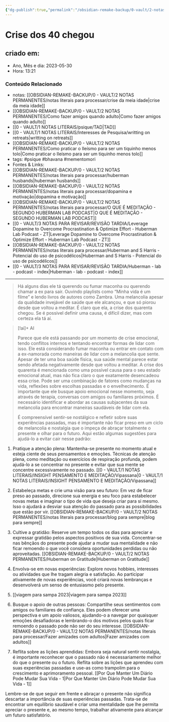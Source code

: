 ```yaml
---
{"dg-publish":true,"permalink":"/obsidian-remake-backup/0-vault/2-notas-permanentes/crise-dos-40-chegou/","tags":["permanente","psique","bhavana","mementomori"],"dgHomeLink":true,"dgShowLocalGraph":true,"dgShowFileTree":true,"dgEnableSearch":true,"noteIcon":""}
---
```


# Crise dos 40 chegou

## criado em: 
-  Ano, Mês e dia: 2023-05-30
- Hora: 13:21

### Conteúdo Relacionado
- notas: [[OBSIDIAN-REMAKE-BACKUP/0 - VAULT/2 NOTAS PERMANENTES/notas literais para processar/crise da meia idade\|crise da meia idade]]
- [[OBSIDIAN-REMAKE-BACKUP/0 - VAULT/2 NOTAS PERMANENTES/Como fazer amigos quando adulto\|Como fazer amigos quando adulto]]
- [[0 - VAULT/1 NOTAS LITERAIS/psique/TAD\|TAD]]
- [[0 - VAULT/1 NOTAS LITERAIS/Interesses de Pesquisa/writting on retreats\|writting on retreats]]
- [[OBSIDIAN-REMAKE-BACKUP/0 - VAULT/2 NOTAS PERMANENTES/Como praticar o Ileísmo para ser um tiquinho menos tolo\|Como praticar o Ileísmo para ser um tiquinho menos tolo]]
- tags: #psique #bhavana #mementomori 
- Fontes & Links: 
- [[OBSIDIAN-REMAKE-BACKUP/0 - VAULT/2 NOTAS PERMANENTES/notas literais para processar/huberman husbands\|huberman husbands]]
- [[OBSIDIAN-REMAKE-BACKUP/0 - VAULT/2 NOTAS PERMANENTES/notas literais para processar/dopamina e motivação\|dopamina e motivação]]
- [[OBSIDIAN-REMAKE-BACKUP/0 - VAULT/2 NOTAS PERMANENTES/notas literais para processar/O QUE É MEDITAÇÃO - SEGUNDO HUBERMAN LAB PODCAST\|O QUE É MEDITAÇÃO - SEGUNDO HUBERMAN LAB PODCAST]]
- [[0 - VAULT/3 NOTAS PARA REVISAR/REVISÃO TARDIA/Leverage Dopamine to Overcome Procrastination & Optimize Effort - Huberman Lab Podcast - ZT\|Leverage Dopamine to Overcome Procrastination & Optimize Effort - Huberman Lab Podcast - ZT]]
- [[OBSIDIAN-REMAKE-BACKUP/0 - VAULT/2 NOTAS PERMANENTES/notas literais para processar/Huberman and S Harris - Potencial do uso de psicodélicos\|Huberman and S Harris - Potencial do uso de psicodélicos]]
- [[0 - VAULT/3 NOTAS PARA REVISAR/REVISÃO TARDIA/Huberman - lab - podcast - index\|Huberman - lab - podcast - index]]
---

> Há alguns dias ele tá querendo ou fumar maconha ou querendo chamar a ex para sair. Ouvindo playlists como “Minha vida é um filme” e lendo livros de autores como Zambra. Uma melancolia apesar da qualidade invejável de saúde que ele alcançou, e que só piorou desde que voltou a meditar. É claro que ela, a crise dos quarenta chegou. Se é possivel definir uma causa, é difícil dizer, mas com certeza ela tá aí. 

> [!ai]+ AI
>
> Parece que ele está passando por um momento de crise emocional, tendo conflitos internos e tentando encontrar formas de lidar com isso. Ele está considerando fumar maconha ou entrar em contato com a ex-namorada como maneiras de lidar com a melancolia que sente. Apesar de ter uma boa saúde física, sua saúde mental parece estar sendo afetada negativamente desde que voltou a meditar.
> A crise dos quarenta é mencionada como uma possível causa para o seu estado emocional atual, mas não fica claro o que exatamente desencadeou essa crise. Pode ser uma combinação de fatores como mudanças na vida, reflexões sobre escolhas passadas e o envelhecimento.
> É importante que ele busque apoio emocional nesse momento, seja através de terapia, conversas com amigos ou familiares próximos. É necessário identificar e abordar as causas subjacentes da sua melancolia para encontrar maneiras saudáveis ​​de lidar com ela.
> 
> É compreensível sentir-se nostálgico e refletir sobre suas experiências passadas, mas é importante não ficar preso em um ciclo de melancolia e nostalgia que o impeça de abraçar totalmente o presente e olhar para o futuro. Aqui estão algumas sugestões para ajudá-lo a evitar cair nesse padrão:

1. Pratique a atenção plena: Mantenha-se presente no momento atual e esteja ciente de seus pensamentos e emoções. Técnicas de atenção plena, como meditação ou exercícios de respiração profunda, podem ajudá-lo a se concentrar no presente e evitar que sua mente se concentre excessivamente no passado. [[0 - VAULT/1 NOTAS LITERAIS/INSIGHT PENSAMENTO E MEDITAÇÃO/Vipassana\|0 - VAULT/1 NOTAS LITERAIS/INSIGHT PENSAMENTO E MEDITAÇÃO/Vipassana]]

2. Estabeleça metas e crie uma visão para seu futuro: Em vez de ficar preso ao passado, direcione sua energia e seu foco para estabelecer novas metas e imaginar o tipo de vida que deseja criar para si mesmo. Isso o ajudará a desviar sua atenção do passado para as possibilidades que estão por vir. [[OBSIDIAN-REMAKE-BACKUP/0 - VAULT/2 NOTAS PERMANENTES/notas literais para processar/blog para sempre\|blog para sempre]]

3. Cultive a gratidão: Reserve um tempo todos os dias para apreciar e expressar gratidão pelos aspectos positivos de sua vida. Concentrar-se nas bênçãos do presente pode ajudar a mudar sua mentalidade e não ficar remoendo o que você considera oportunidades perdidas ou não aproveitadas. [[OBSIDIAN-REMAKE-BACKUP/0 - VAULT/2 NOTAS PERMANENTES/Huberman on Gratitude\|Huberman on Gratitude]]

4. Envolva-se em novas experiências: Explore novos hobbies, interesses ou atividades que lhe tragam alegria e satisfação. Ao participar ativamente de novas experiências, você criará novas lembranças e desenvolverá um senso de entusiasmo pelo presente.
5. [[viagem para sampa 2023\|viagem para sampa 2023]]

6. Busque o apoio de outras pessoas: Compartilhe seus sentimentos com amigos ou familiares de confiança. Eles podem oferecer uma perspectiva e um apoio valiosos, ajudando-o a navegar por quaisquer emoções desafiadoras e lembrando-o dos motivos pelos quais ficar remoendo o passado pode não ser do seu interesse. [[OBSIDIAN-REMAKE-BACKUP/0 - VAULT/2 NOTAS PERMANENTES/notas literais para processar/Fazer amizades com adultos\|Fazer amizades com adultos]]

7. Reflita sobre as lições aprendidas: Embora seja natural sentir nostalgia, é importante reconhecer que o passado não é necessariamente melhor do que o presente ou o futuro. Reflita sobre as lições que aprendeu com suas experiências passadas e use-as como trampolim para o crescimento e aprimoramento pessoal. [[Por Que Manter Um Diário Pode Mudar Sua Vida - 1\|Por Que Manter Um Diário Pode Mudar Sua Vida - 1]]

Lembre-se de que seguir em frente e abraçar o presente não significa descartar a importância de suas experiências passadas. Trata-se de encontrar um equilíbrio saudável e criar uma mentalidade que lhe permita apreciar o presente e, ao mesmo tempo, trabalhar ativamente para alcançar um futuro satisfatório.